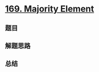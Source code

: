 # [169. Majority Element](https://leetcode.com/problems/majority-element/)

## 题目


## 解题思路


## 总结



